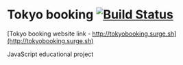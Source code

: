 # Tokyo booking [![Build Status](https://travis-ci.org/200-degrees-tea/mz-tokyo-booking.svg?branch=master)](https://travis-ci.org/200-degrees-tea/mz-tokyo-booking)

[Tokyo booking website link - http://tokyobooking.surge.sh](http://tokyobooking.surge.sh)

JavaScript educational project
